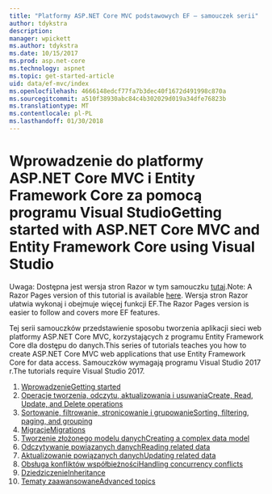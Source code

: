 ```yaml
---
title: "Platformy ASP.NET Core MVC podstawowych EF — samouczek serii"
author: tdykstra
description: 
manager: wpickett
ms.author: tdykstra
ms.date: 10/15/2017
ms.prod: asp.net-core
ms.technology: aspnet
ms.topic: get-started-article
uid: data/ef-mvc/index
ms.openlocfilehash: 4666148edcf77fa7b3dec40f1672d491998c870a
ms.sourcegitcommit: a510f38930abc84c4b302029d019a34dfe76823b
ms.translationtype: MT
ms.contentlocale: pl-PL
ms.lasthandoff: 01/30/2018
---
```

# <a name="getting-started-with-aspnet-core-mvc-and-entity-framework-core-using-visual-studio"></a><span data-ttu-id="ff719-102">Wprowadzenie do platformy ASP.NET Core MVC i Entity Framework Core za pomocą programu Visual Studio</span><span class="sxs-lookup"><span data-stu-id="ff719-102">Getting started with ASP.NET Core MVC and Entity Framework Core using Visual Studio</span></span>

<span data-ttu-id="ff719-103">Uwaga: Dostępna jest wersja stron Razor w tym samouczku [tutaj](xref:data/ef-rp/intro).</span><span class="sxs-lookup"><span data-stu-id="ff719-103">Note: A Razor Pages version of this tutorial is available [here](xref:data/ef-rp/intro).</span></span> <span data-ttu-id="ff719-104">Wersja stron Razor ułatwia wykonaj i obejmuje więcej funkcji EF.</span><span class="sxs-lookup"><span data-stu-id="ff719-104">The Razor Pages version is easier to follow and covers more EF features.</span></span>

<span data-ttu-id="ff719-105">Tej serii samouczków przedstawienie sposobu tworzenia aplikacji sieci web platformy ASP.NET Core MVC, korzystających z programu Entity Framework Core dla dostępu do danych.</span><span class="sxs-lookup"><span data-stu-id="ff719-105">This series of tutorials teaches you how to create ASP.NET Core MVC web applications that use Entity Framework Core for data access.</span></span> <span data-ttu-id="ff719-106">Samouczków wymagają programu Visual Studio 2017 r.</span><span class="sxs-lookup"><span data-stu-id="ff719-106">The tutorials require Visual Studio 2017.</span></span>

1. [<span data-ttu-id="ff719-107">Wprowadzenie</span><span class="sxs-lookup"><span data-stu-id="ff719-107">Getting started</span></span>](intro.md)
2. [<span data-ttu-id="ff719-108">Operacje tworzenia, odczytu, aktualizowania i usuwania</span><span class="sxs-lookup"><span data-stu-id="ff719-108">Create, Read, Update, and Delete operations</span></span>](crud.md)
3. [<span data-ttu-id="ff719-109">Sortowanie, filtrowanie, stronicowanie i grupowanie</span><span class="sxs-lookup"><span data-stu-id="ff719-109">Sorting, filtering, paging, and grouping</span></span>](sort-filter-page.md)
4. [<span data-ttu-id="ff719-110">Migracje</span><span class="sxs-lookup"><span data-stu-id="ff719-110">Migrations</span></span>](migrations.md)
5. [<span data-ttu-id="ff719-111">Tworzenie złożonego modelu danych</span><span class="sxs-lookup"><span data-stu-id="ff719-111">Creating a complex data model</span></span>](complex-data-model.md)
6. [<span data-ttu-id="ff719-112">Odczytywanie powiązanych danych</span><span class="sxs-lookup"><span data-stu-id="ff719-112">Reading related data</span></span>](read-related-data.md)
7. [<span data-ttu-id="ff719-113">Aktualizowanie powiązanych danych</span><span class="sxs-lookup"><span data-stu-id="ff719-113">Updating related data</span></span>](update-related-data.md)
8. [<span data-ttu-id="ff719-114">Obsługa konfliktów współbieżności</span><span class="sxs-lookup"><span data-stu-id="ff719-114">Handling concurrency conflicts</span></span>](concurrency.md)
9. [<span data-ttu-id="ff719-115">Dziedziczenie</span><span class="sxs-lookup"><span data-stu-id="ff719-115">Inheritance</span></span>](inheritance.md)
10. [<span data-ttu-id="ff719-116">Tematy zaawansowane</span><span class="sxs-lookup"><span data-stu-id="ff719-116">Advanced topics</span></span>](advanced.md)
